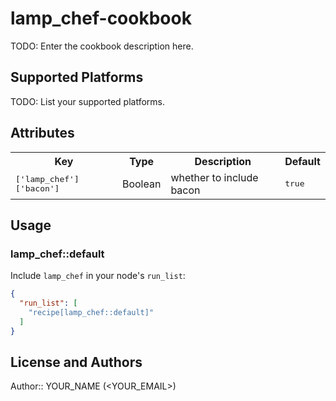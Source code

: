 # lamp_chef-cookbook

TODO: Enter the cookbook description here.

## Supported Platforms

TODO: List your supported platforms.

## Attributes

<table>
  <tr>
    <th>Key</th>
    <th>Type</th>
    <th>Description</th>
    <th>Default</th>
  </tr>
  <tr>
    <td><tt>['lamp_chef']['bacon']</tt></td>
    <td>Boolean</td>
    <td>whether to include bacon</td>
    <td><tt>true</tt></td>
  </tr>
</table>

## Usage

### lamp_chef::default

Include `lamp_chef` in your node's `run_list`:

```json
{
  "run_list": [
    "recipe[lamp_chef::default]"
  ]
}
```

## License and Authors

Author:: YOUR_NAME (<YOUR_EMAIL>)
